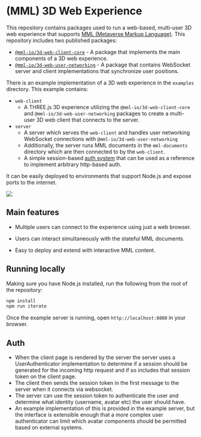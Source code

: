 # (MML) 3D Web Experience

This repository contains packages used to run a web-based, multi-user 3D web experience that
supports [MML (Metaverse Markup Language)](https://mml.io/). This repository includes two published
packages:

- [`@mml-io/3d-web-client-core`](./packages/3d-web-client-core) - A package that implements the main
  components of a 3D web experience.
- [`@mml-io/3d-web-user-networking`](./packages/3d-web-user-networking) - A package that contains
  WebSocket server and client implementations that synchronize user positions.

There is an example implementation of a 3D web experience in the `examples` directory. This example
contains:

- `web-client`
  - A THREE.js 3D experience utilizing the `@mml-io/3d-web-client-core` and
    `@mml-io/3d-web-user-networking` packages to create a multi-user 3D web client that connects to
    the server.
- `server`
  - A server which serves the `web-client` and handles user networking WebSocket connections with
    `@mml-io/3d-web-user-networking`
  - Additionally, the server runs MML documents in the `mml-documents` directory which are then
    connected to by the `web-client`.
  - A simple session-based [auth system](#auth) that can be used as a reference to implement arbitrary http-based auth. 

It can be easily deployed to environments that support Node.js and expose ports to the internet.

<img src="./playground.jpg">

## Main features

- Multiple users can connect to the experience using just a web browser.

- Users can interact simultaneously with the stateful MML documents.

- Easy to deploy and extend with interactive MML content.

## Running locally

Making sure you have Node.js installed, run the following from the root of the repository:

```bash
npm install
npm run iterate
```

Once the example server is running, open `http://localhost:8080` in your browser.

## Auth
- When the client page is rendered by the server the server uses a UserAuthenticator implementation to determine if a session should be generated for the incoming http request and if so includes that session token on the client page.
- The client then sends the session token in the first message to the server when it connects via websocket.
- The server can use the session token to authenticate the user and determine what identity (username, avatar etc) the user should have.
- An example implementation of this is provided in the example server, but the interface is extensible enough that a more complex user authenticator can limit which avatar components should be permitted based on external systems.

